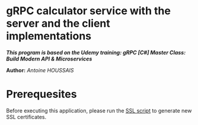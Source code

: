 gRPC calculator service with the server and the client implementations
==============

***This program is based on the Udemy training: gRPC [C#] Master Class: Build Modern API & Microservices***

**Author:** *Antoine HOUSSAIS*

# Prerequesites
Before executing this application, please run the [SSL script](./ssl.sh) to generate new SSL certificates.